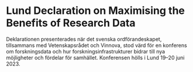 # Lund Declaration on Maximising the Benefits of Research Data

Deklarationen presenterades när det svenska ordförandeskapet, tillsammans med Vetenskapsrådet och Vinnova, stod värd för en konferens om forskningsdata och hur forskningsinfrastrukturer bidrar till nya möjligheter och fördelar för samhället. Konferensen hölls i Lund 19–20 juni 2023.
